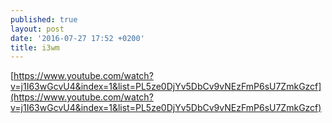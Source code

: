 ```yaml
---
published: true
layout: post
date: '2016-07-27 17:52 +0200'
title: i3wm
---
```

[https://www.youtube.com/watch?v=j1I63wGcvU4&index=1&list=PL5ze0DjYv5DbCv9vNEzFmP6sU7ZmkGzcf](https://www.youtube.com/watch?v=j1I63wGcvU4&index=1&list=PL5ze0DjYv5DbCv9vNEzFmP6sU7ZmkGzcf)